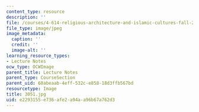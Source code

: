 ```yaml
---
content_type: resource
description: ''
file: /courses/4-614-religious-architecture-and-islamic-cultures-fall-2002/e2293155e736afe2a94aa96b67a762d3_3051.jpg
file_type: image/jpeg
image_metadata:
  caption: ''
  credit: ''
  image-alt: ''
learning_resource_types:
- Lecture Notes
ocw_type: OCWImage
parent_title: Lecture Notes
parent_type: CourseSection
parent_uid: 68abeaab-4eff-532c-e858-18d3ffb567bd
resourcetype: Image
title: 3051.jpg
uid: e2293155-e736-afe2-a94a-a96b67a762d3
---
```

